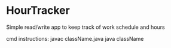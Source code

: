 # HourTracker
Simple read/write app to keep track of work schedule and hours

cmd instructions:
  javac className.java
  java className
